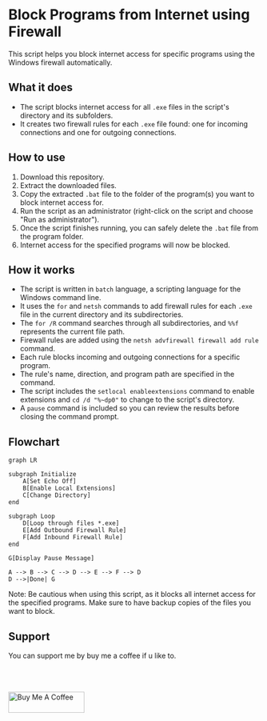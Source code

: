 # Block Programs from Internet using Firewall

This script helps you block internet access for specific programs using the Windows firewall automatically.

## What it does
- The script blocks internet access for all `.exe` files in the script's directory and its subfolders.
- It creates two firewall rules for each `.exe` file found: one for incoming connections and one for outgoing connections.

## How to use
1. Download this repository.
2. Extract the downloaded files.
3. Copy the extracted `.bat` file to the folder of the program(s) you want to block internet access for.
4. Run the script as an administrator (right-click on the script and choose "Run as administrator").
5. Once the script finishes running, you can safely delete the `.bat` file from the program folder.
6. Internet access for the specified programs will now be blocked.

## How it works
- The script is written in `batch` language, a scripting language for the Windows command line.
- It uses the `for` and `netsh` commands to add firewall rules for each `.exe` file in the current directory and its subdirectories.
- The `for /R` command searches through all subdirectories, and `%%f` represents the current file path.
- Firewall rules are added using the `netsh advfirewall firewall add rule` command.
- Each rule blocks incoming and outgoing connections for a specific program.
- The rule's name, direction, and program path are specified in the command.
- The script includes the `setlocal enableextensions` command to enable extensions and `cd /d "%~dp0"` to change to the script's directory.
- A `pause` command is included so you can review the results before closing the command prompt.

## Flowchart

```mermaid
graph LR

subgraph Initialize
    A[Set Echo Off]
    B[Enable Local Extensions]
    C[Change Directory]
end

subgraph Loop
    D[Loop through files *.exe]
    E[Add Outbound Firewall Rule]
    F[Add Inbound Firewall Rule]
end

G[Display Pause Message]

A --> B --> C --> D --> E --> F --> D
D -->|Done| G
```

Note: Be cautious when using this script, as it blocks all internet access for the specified programs. Make sure to have backup copies of the files you want to block.

## Support

You can support me by buy me a coffee if u like to.

<div align="left">
<!--   <h4>And you can also support me by <a href="https://www.buymeacoffee.com/azzar" target="_blank">buying me coffee</a></h4> -->
  <a href="https://www.buymeacoffee.com/azzar" target="_blank">
    <img src="https://cdn.buymeacoffee.com/buttons/v2/default-yellow.png" alt="Buy Me A Coffee" style="height: 42px !important;width: 151.9px !important; margin-top: 50px !important;">
  </a>
</div>
